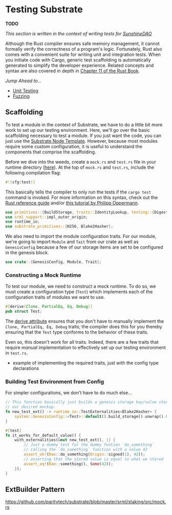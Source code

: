 # Testing Substrate

**TODO**

*This section is written in the context of writing tests for [SunshineDAO](https://github.com/AmarRSingh/MoloChameleon)*

Although the Rust compiler ensures safe memory management, it cannot formally verify the correctness of a program's logic. Fortunately, Rust also comes with a convenient suite for writing unit and integration tests. When you initiate code with Cargo, generic test scaffolding is automatically generated to simplify the developer experience. Related concepts and syntax are also covered in depth in [Chapter 11 of the Rust Book](https://doc.rust-lang.org/book/ch11-00-testing.html).

*Jump Ahead to...*
* [Unit Testing](./unit.md)
* [Fuzzing](./fuzzing.md)
<!-- * [Benchmarking](./benching.md) -->

## Scaffolding

To test a module in the context of Substrate, we have to do a little bit more work to set up our testing environment. Here, we'll go over the basic scaffolding necessary to test a module. If you just want the code, you can just use the [Substrate Node Template](https://github.com/shawntabrizi/substrate-package/blob/master/substrate-node-template/runtime/src/template.rs#L68). However, because most modules require some custom configuration, it is useful to understand the components that comprise the scaffolding.

Before we dive into the weeds, create a `mock.rs` and `test.rs` file in your runtime directory ([here](https://github.com/shawntabrizi/substrate-package/blob/master/substrate-node-template/runtime/src/)). At the top of `mock.rs` and `test.rs`, include the following compilation flag:

```rust
#![cfg(test)]
```

This basically tells the compiler to only run the tests if the `cargo test` command is invoked. For more information on this syntax, check out the [Rust reference guide](https://doc.rust-lang.org/reference/attributes.html#conditional-compilation) and/or [this tutorial by Philipp Oppermann](https://os.phil-opp.com/unit-testing/).

```rust
use primitives::{BuildStorage, traits::IdentityLookup, testing::{Digest, DigestItem, Header, UintAuthorityId}};
use srml_support::impl_outer_origin;
use runtime_io;
use substrate_primitives::{H256, Blake2Hasher};
```

We also need to import the module configuration traits. For our module, we're going to import `Module` and `Tait` from our crate as well as `GenesisConfig` because a few of our storage items are set to be configured in the genesis block.

```rust
use crate::{GenesisConfig, Module, Trait};
```

### Constructing a Mock Runtime

To test our module, we need to construct a mock runtime. To do so, we must create a configuration type (`Test`) which implements each of the configuration traits of modules we want to use.

```rust
#[derive(Clone, PartialEq, Eq, Debug)]
pub struct Test;
```

The [derive attribute](https://doc.rust-lang.org/edition-guide/rust-2018/macros/custom-derive.html) ensures that you don't have to manually implement the `Clone, PartialEq, Eq, Debug` traits; the compiler does this for you thereby ensuring that the `Test` type conforms to the behavior of these traits.

Even so, this doesn't work for all traits. Indeed, there are a few traits that require *manual* implementation to effectively set up our testing environment in `test.rs`.

* example of implementing the required traits, just with the config type declarations

### Building Test Environment from Config

For simpler configurations, we don't have to do much else...

```rust
// This function basically just builds a genesis storage key/value store according to
// our desired mockup.
fn new_test_ext() -> runtime_io::TestExternalities<Blake2Hasher> {
    system::GenesisConfig::<Test>::default().build_storage().unwrap().0.into()
}
```

```rust
#[test]
fn it_works_for_default_value() {
    with_externalities(&mut new_test_ext(), || {
        // Just a dummy test for the dummy funtion `do_something`
        // calling the `do_something` function with a value 42
        assert_ok!(Dao::do_something(Origin::signed(1), 42));
        // asserting that the stored value is equal to what we stored
        assert_eq!(Dao::something(), Some(42));
    });
}
```

## ExtBuilder Pattern

https://github.com/paritytech/substrate/blob/master/srml/staking/src/mock.rs